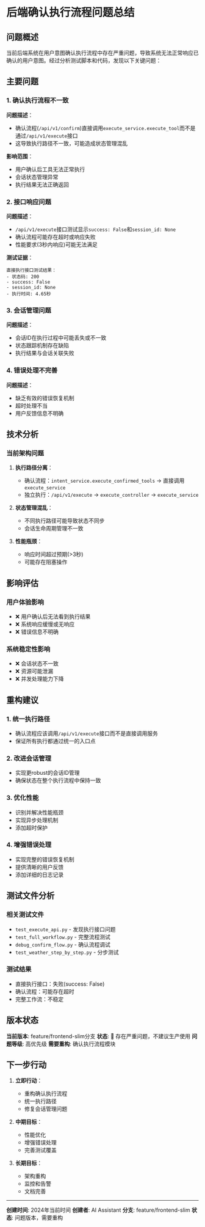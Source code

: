 # 后端确认执行流程问题总结

## 问题概述

当前后端系统在用户意图确认执行流程中存在严重问题，导致系统无法正常响应已确认的用户意图。经过分析测试脚本和代码，发现以下关键问题：

## 主要问题

### 1. 确认执行流程不一致

**问题描述**：
- 确认流程(`/api/v1/confirm`)直接调用`execute_service.execute_tool`而不是通过`/api/v1/execute`接口
- 这导致执行路径不一致，可能造成状态管理混乱

**影响范围**：
- 用户确认后工具无法正常执行
- 会话状态管理异常
- 执行结果无法正确返回

### 2. 接口响应问题

**问题描述**：
- `/api/v1/execute`接口测试显示`success: False`和`session_id: None`
- 确认流程可能存在超时或响应失败
- 性能要求(3秒内响应)可能无法满足

**测试证据**：
```
直接执行接口测试结果：
- 状态码: 200
- success: False  
- session_id: None
- 执行时间: 4.65秒
```

### 3. 会话管理问题

**问题描述**：
- 会话ID在执行过程中可能丢失或不一致
- 状态跟踪机制存在缺陷
- 执行结果与会话关联失败

### 4. 错误处理不完善

**问题描述**：
- 缺乏有效的错误恢复机制
- 超时处理不当
- 用户反馈信息不明确

## 技术分析

### 当前架构问题

1. **执行路径分离**：
   - 确认流程：`intent_service.execute_confirmed_tools` → 直接调用`execute_service`
   - 独立执行：`/api/v1/execute` → `execute_controller` → `execute_service`

2. **状态管理混乱**：
   - 不同执行路径可能导致状态不同步
   - 会话生命周期管理不一致

3. **性能瓶颈**：
   - 响应时间超过预期(>3秒)
   - 可能存在阻塞操作

## 影响评估

### 用户体验影响
- ❌ 用户确认后无法看到执行结果
- ❌ 系统响应缓慢或无响应
- ❌ 错误信息不明确

### 系统稳定性影响
- ❌ 会话状态不一致
- ❌ 资源可能泄漏
- ❌ 并发处理能力下降

## 重构建议

### 1. 统一执行路径
- 确认流程应该调用`/api/v1/execute`接口而不是直接调用服务
- 保证所有执行都通过统一的入口点

### 2. 改进会话管理
- 实现更robust的会话ID管理
- 确保状态在整个执行流程中保持一致

### 3. 优化性能
- 识别并解决性能瓶颈
- 实现异步处理机制
- 添加超时保护

### 4. 增强错误处理
- 实现完整的错误恢复机制
- 提供清晰的用户反馈
- 添加详细的日志记录

## 测试文件分析

### 相关测试文件
- `test_execute_api.py` - 发现执行接口问题
- `test_full_workflow.py` - 完整流程测试
- `debug_confirm_flow.py` - 确认流程调试
- `test_weather_step_by_step.py` - 分步测试

### 测试结果
- 直接执行接口：失败(success: False)
- 确认流程：可能存在超时
- 完整工作流：不稳定

## 版本状态

**当前版本**: feature/frontend-slim分支
**状态**: 🚨 存在严重问题，不建议生产使用
**问题等级**: 高优先级
**需要重构**: 确认执行流程模块

## 下一步行动

1. **立即行动**：
   - 重构确认执行流程
   - 统一执行路径
   - 修复会话管理问题

2. **中期目标**：
   - 性能优化
   - 增强错误处理
   - 完善测试覆盖

3. **长期目标**：
   - 架构重构
   - 监控和告警
   - 文档完善

---

**创建时间**: 2024年当前时间
**创建者**: AI Assistant
**分支**: feature/frontend-slim
**状态**: 问题版本，需要重构